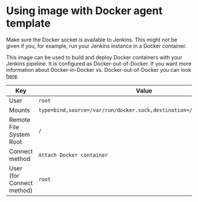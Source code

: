 # Using image with Docker agent template

Make sure the Docker socket is available to Jenkins. This might not be given if you, for example, run your Jenkins instance in a Docker container.

This image can be used to build and deploy Docker containers with your Jenkins pipeline. It is configured as Docker-out-of-Docker. If you want more information about Docker-in-Docker vs. Docker-out-of-Docker you can look [here](http://tdongsi.github.io/blog/2017/04/23/docker-out-of-docker/).

| Key                       | Value                                                                    |
| ------------------------- | ------------------------------------------------------------------------ |
| User                      | `root`                                                                   |
| Mounts                    | `type=bind,source=/var/run/docker.sock,destination=/var/run/docker.sock` |
| Remote File System Root   | `/`                                                                      |
| Connect method            | `Attach Docker container`                                                |
| User (for Connect method) | `root`                                                                   |

